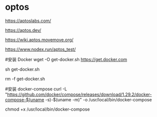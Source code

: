 # optos
https://aptoslabs.com/

https://aptos.dev/

https://wiki.aptos.movemove.org/

https://www.nodex.run/aptos_test/





#安装 Docker
wget -O get-docker.sh https://get.docker.com 

sh get-docker.sh

rm -f get-docker.sh


#安装 docker-compose
curl -L "https://github.com/docker/compose/releases/download/1.29.2/docker-compose-$(uname -s)-$(uname -m)" -o /usr/local/bin/docker-compose

chmod +x /usr/local/bin/docker-compose

